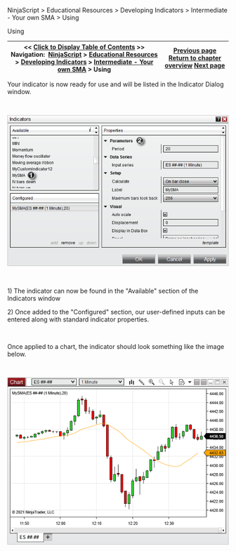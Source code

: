 ﻿


NinjaScript \> Educational Resources \> Developing Indicators \> Intermediate \- Your own SMA \> Using






















Using







| \<\< [Click to Display Table of Contents](using3.md) \>\> **Navigation:**     [NinjaScript](ninjascript-1.md) \> [Educational Resources](educational_resources-1.md) \> [Developing Indicators](developing_indicators-1.md) \> [Intermediate \- Your own SMA](intermediate_-_your_own_sma-1.md) \> Using | [Previous page](compiling3-1.md) [Return to chapter overview](intermediate_-_your_own_sma-1.md) [Next page](beginner_-_indicator_on_indica-1.md) |
| --- | --- |











Your indicator is now ready for use and will be listed in the Indicator Dialog window.


 


![YourOwnSMAUsing1](yourownsmausing1.png)


 


1\) The indicator can now be found in the "Available" section of the Indicators window


2\) Once added to the "Configured" section, our user\-defined inputs can be entered along with standard indicator properties.


 


Once applied to a chart, the indicator should look something like the image below.


 


![YourOwnSMAUsing2](yourownsmausing2.png)








